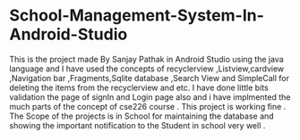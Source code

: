 # School-Management-System-In-Android-Studio
This is the project made By Sanjay Pathak in Android Studio using the java language and I have used the concepts of recyclerview ,Listview,cardview ,Navigation bar ,Fragments,Sqlite database ,Search View and SimpleCall for deleting the  items from the recyclerview and etc. I have done little bits validation the page of signIn and Login page also and  i have implmented the much parts of the concept of cse226 course . This project is working fine . The Scope of the projects is in School for maintaining the database and  showing the important notification to the Student  in school very well .
